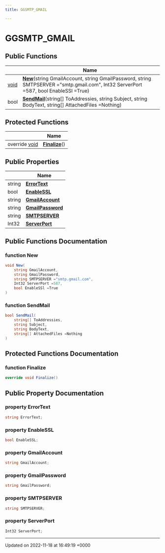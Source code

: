```yaml
---
title: GGSMTP_GMAIL

---
```


# GGSMTP_GMAIL





## Public Functions

|                | Name           |
| -------------- | -------------- |
| [void](/SignallingSystem-doc/mainsystem/Files/SerialPixelLeds_8vb/#variable-void) | **[New](/SignallingSystem-doc/mainsystem/Classes/classGGSMTP__GMAIL/#function-new)**(string GmailAccount, string GmailPassword, string SMTPSERVER ="smtp.gmail.com", Int32 ServerPort =587, bool EnableSSl =True) |
| bool | **[SendMail](/SignallingSystem-doc/mainsystem/Classes/classGGSMTP__GMAIL/#function-sendmail)**(string[] ToAddressies, string Subject, string BodyText, string[] AttachedFiles =Nothing) |

## Protected Functions

|                | Name           |
| -------------- | -------------- |
| override [void](/SignallingSystem-doc/mainsystem/Files/SerialPixelLeds_8vb/#variable-void) | **[Finalize](/SignallingSystem-doc/mainsystem/Classes/classGGSMTP__GMAIL/#function-finalize)**() |

## Public Properties

|                | Name           |
| -------------- | -------------- |
| string | **[ErrorText](/SignallingSystem-doc/mainsystem/Classes/classGGSMTP__GMAIL/#property-errortext)**  |
| bool | **[EnableSSL](/SignallingSystem-doc/mainsystem/Classes/classGGSMTP__GMAIL/#property-enablessl)**  |
| string | **[GmailAccount](/SignallingSystem-doc/mainsystem/Classes/classGGSMTP__GMAIL/#property-gmailaccount)**  |
| string | **[GmailPassword](/SignallingSystem-doc/mainsystem/Classes/classGGSMTP__GMAIL/#property-gmailpassword)**  |
| string | **[SMTPSERVER](/SignallingSystem-doc/mainsystem/Classes/classGGSMTP__GMAIL/#property-smtpserver)**  |
| Int32 | **[ServerPort](/SignallingSystem-doc/mainsystem/Classes/classGGSMTP__GMAIL/#property-serverport)**  |

## Public Functions Documentation

### function New

```csharp
void New(
    string GmailAccount,
    string GmailPassword,
    string SMTPSERVER ="smtp.gmail.com",
    Int32 ServerPort =587,
    bool EnableSSl =True
)
```


### function SendMail

```csharp
bool SendMail(
    string[] ToAddressies,
    string Subject,
    string BodyText,
    string[] AttachedFiles =Nothing
)
```


## Protected Functions Documentation

### function Finalize

```csharp
override void Finalize()
```


## Public Property Documentation

### property ErrorText

```csharp
string ErrorText;
```


### property EnableSSL

```csharp
bool EnableSSL;
```


### property GmailAccount

```csharp
string GmailAccount;
```


### property GmailPassword

```csharp
string GmailPassword;
```


### property SMTPSERVER

```csharp
string SMTPSERVER;
```


### property ServerPort

```csharp
Int32 ServerPort;
```


-------------------------------

Updated on 2022-11-18 at 16:49:19 +0000
